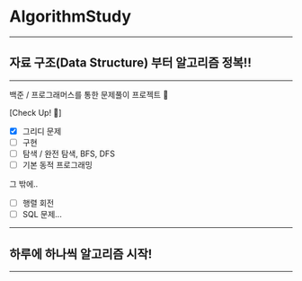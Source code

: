 # AlgorithmStudy

---
## 자료 구조(Data Structure) 부터 알고리즘 정복!!

---
백준 / 프로그래머스를 통한 문제풀이 프로젝트 🛴

[Check Up! 🧾]
- [x] 그리디 문제
- [ ] 구현
- [ ] 탐색 / 완전 탐색, BFS, DFS
- [ ] 기본 동적 프로그래밍

그 밖에..
- [ ] 행렬 회전
- [ ] SQL 문제...

---
## 하루에 하나씩 알고리즘 시작!

---

